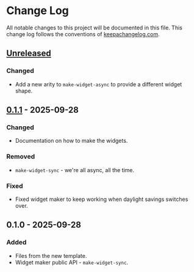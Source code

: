 # Change Log
All notable changes to this project will be documented in this file. This change log follows the conventions of [keepachangelog.com](https://keepachangelog.com/).

## [Unreleased]
### Changed
- Add a new arity to `make-widget-async` to provide a different widget shape.

## [0.1.1] - 2025-09-28
### Changed
- Documentation on how to make the widgets.

### Removed
- `make-widget-sync` - we're all async, all the time.

### Fixed
- Fixed widget maker to keep working when daylight savings switches over.

## 0.1.0 - 2025-09-28
### Added
- Files from the new template.
- Widget maker public API - `make-widget-sync`.

[Unreleased]: https://sourcehost.site/your-name/clojure_lab1/compare/0.1.1...HEAD
[0.1.1]: https://sourcehost.site/your-name/clojure_lab1/compare/0.1.0...0.1.1
